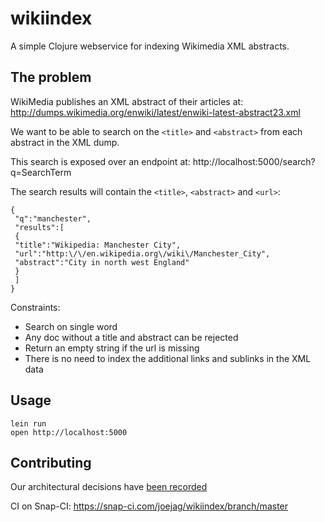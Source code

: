 # wikiindex

A simple Clojure webservice for indexing Wikimedia XML abstracts.

## The problem

WikiMedia publishes an XML abstract of their articles at: http://dumps.wikimedia.org/enwiki/latest/enwiki-latest-abstract23.xml

We want to be able to search on the ```<title>``` and ```<abstract>``` from each abstract in the XML dump.

This search is exposed over an endpoint at: http://localhost:5000/search?q=SearchTerm

The search results will contain the ```<title>```, ```<abstract>``` and ```<url>```:

```
{
 "q":"manchester",
 "results":[
 {
 "title":"Wikipedia: Manchester City",
 "url":"http:\/\/en.wikipedia.org\/wiki\/Manchester_City",
 "abstract":"City in north west England"
 }
 ]
}
```

Constraints:
* Search on single word
* Any doc without a title and abstract can be rejected
* Return an empty string if the url is missing
* There is no need to index the additional links and sublinks in the XML data

## Usage

```
lein run
open http://localhost:5000
```

## Contributing

Our architectural decisions have [been recorded](doc/arch)

CI on Snap-CI: https://snap-ci.com/joejag/wikiindex/branch/master